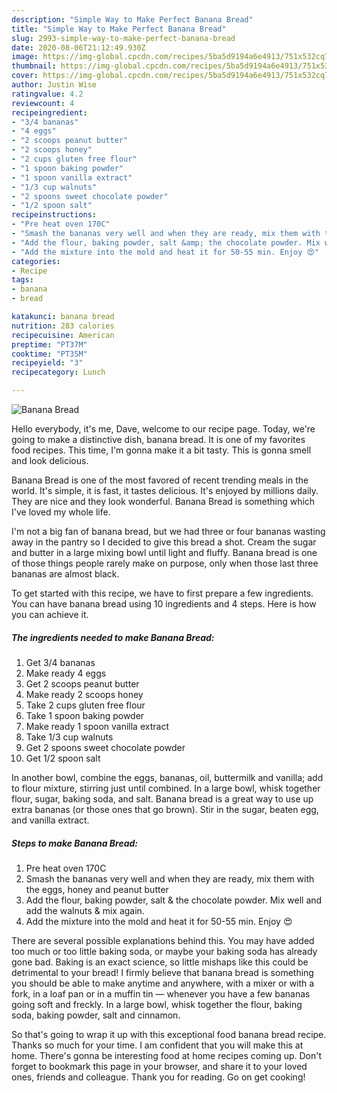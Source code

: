 ```yaml
---
description: "Simple Way to Make Perfect Banana Bread"
title: "Simple Way to Make Perfect Banana Bread"
slug: 2993-simple-way-to-make-perfect-banana-bread
date: 2020-08-06T21:12:49.930Z
image: https://img-global.cpcdn.com/recipes/5ba5d9194a6e4913/751x532cq70/banana-bread-recipe-main-photo.jpg
thumbnail: https://img-global.cpcdn.com/recipes/5ba5d9194a6e4913/751x532cq70/banana-bread-recipe-main-photo.jpg
cover: https://img-global.cpcdn.com/recipes/5ba5d9194a6e4913/751x532cq70/banana-bread-recipe-main-photo.jpg
author: Justin Wise
ratingvalue: 4.2
reviewcount: 4
recipeingredient:
- "3/4 bananas"
- "4 eggs"
- "2 scoops peanut butter"
- "2 scoops honey"
- "2 cups gluten free flour"
- "1 spoon baking powder"
- "1 spoon vanilla extract"
- "1/3 cup walnuts"
- "2 spoons sweet chocolate powder"
- "1/2 spoon salt"
recipeinstructions:
- "Pre heat oven 170C"
- "Smash the bananas very well and when they are ready, mix them with the eggs, honey and peanut butter"
- "Add the flour, baking powder, salt &amp; the chocolate powder. Mix well and add the walnuts &amp; mix again."
- "Add the mixture into the mold and heat it for 50-55 min. Enjoy 😍"
categories:
- Recipe
tags:
- banana
- bread

katakunci: banana bread 
nutrition: 283 calories
recipecuisine: American
preptime: "PT37M"
cooktime: "PT35M"
recipeyield: "3"
recipecategory: Lunch

---
```



![Banana Bread](https://img-global.cpcdn.com/recipes/5ba5d9194a6e4913/751x532cq70/banana-bread-recipe-main-photo.jpg)

Hello everybody, it's me, Dave, welcome to our recipe page. Today, we're going to make a distinctive dish, banana bread. It is one of my favorites food recipes. This time, I'm gonna make it a bit tasty. This is gonna smell and look delicious.

Banana Bread is one of the most favored of recent trending meals in the world. It's simple, it is fast, it tastes delicious. It's enjoyed by millions daily. They are nice and they look wonderful. Banana Bread is something which I've loved my whole life.

I&#39;m not a big fan of banana bread, but we had three or four bananas wasting away in the pantry so I decided to give this bread a shot. Cream the sugar and butter in a large mixing bowl until light and fluffy. Banana bread is one of those things people rarely make on purpose, only when those last three bananas are almost black.


To get started with this recipe, we have to first prepare a few ingredients. You can have banana bread using 10 ingredients and 4 steps. Here is how you can achieve it.

<!--inarticleads1-->

##### The ingredients needed to make Banana Bread:

1. Get 3/4 bananas
1. Make ready 4 eggs
1. Get 2 scoops peanut butter
1. Make ready 2 scoops honey
1. Take 2 cups gluten free flour
1. Take 1 spoon baking powder
1. Make ready 1 spoon vanilla extract
1. Take 1/3 cup walnuts
1. Get 2 spoons sweet chocolate powder
1. Get 1/2 spoon salt


In another bowl, combine the eggs, bananas, oil, buttermilk and vanilla; add to flour mixture, stirring just until combined. In a large bowl, whisk together flour, sugar, baking soda, and salt. Banana bread is a great way to use up extra bananas (or those ones that go brown). Stir in the sugar, beaten egg, and vanilla extract. 

<!--inarticleads2-->

##### Steps to make Banana Bread:

1. Pre heat oven 170C
1. Smash the bananas very well and when they are ready, mix them with the eggs, honey and peanut butter
1. Add the flour, baking powder, salt &amp; the chocolate powder. Mix well and add the walnuts &amp; mix again.
1. Add the mixture into the mold and heat it for 50-55 min. Enjoy 😍


There are several possible explanations behind this. You may have added too much or too little baking soda, or maybe your baking soda has already gone bad. Baking is an exact science, so little mishaps like this could be detrimental to your bread! I firmly believe that banana bread is something you should be able to make anytime and anywhere, with a mixer or with a fork, in a loaf pan or in a muffin tin — whenever you have a few bananas going soft and freckly. In a large bowl, whisk together the flour, baking soda, baking powder, salt and cinnamon. 

So that's going to wrap it up with this exceptional food banana bread recipe. Thanks so much for your time. I am confident that you will make this at home. There's gonna be interesting food at home recipes coming up. Don't forget to bookmark this page in your browser, and share it to your loved ones, friends and colleague. Thank you for reading. Go on get cooking!
